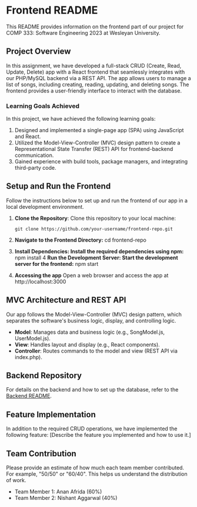 # Frontend README

This README provides information on the frontend part of our project for COMP 333: Software Engineering 2023 at Wesleyan University.

## Project Overview

In this assignment, we have developed a full-stack CRUD (Create, Read, Update, Delete) app with a React frontend that seamlessly integrates with our PHP/MySQL backend via a REST API. The app allows users to manage a list of songs, including creating, reading, updating, and deleting songs. The frontend provides a user-friendly interface to interact with the database.

### Learning Goals Achieved

In this project, we have achieved the following learning goals:

1. Designed and implemented a single-page app (SPA) using JavaScript and React.
2. Utilized the Model-View-Controller (MVC) design pattern to create a Representational State Transfer (REST) API for frontend-backend communication.
3. Gained experience with build tools, package managers, and integrating third-party code.

## Setup and Run the Frontend

Follow the instructions below to set up and run the frontend of our app in a local development environment.

1. **Clone the Repository**: Clone this repository to your local machine:

   ```shell
   git clone https://github.com/your-username/frontend-repo.git
2. **Navigate to the Frontend Directory:** 
    cd frontend-repo
3. **Install Dependencies: Install the required dependencies using npm:** npm install
4 **Run the Development Server: Start the development server for the frontend:** npm start
5. **Accessing the app** Open a web browser and access the app at http://localhost:3000

## MVC Architecture and REST API

Our app follows the Model-View-Controller (MVC) design pattern, which separates the software's business logic, display, and controlling logic.

- **Model**: Manages data and business logic (e.g., SongModel.js, UserModel.js).
- **View**: Handles layout and display (e.g., React components).
- **Controller**: Routes commands to the model and view (REST API via index.php).

## Backend Repository

For details on the backend and how to set up the database, refer to the [Backend README](link-to-backend-readme.md).

## Feature Implementation

In addition to the required CRUD operations, we have implemented the following feature: [Describe the feature you implemented and how to use it.]

## Team Contribution

Please provide an estimate of how much each team member contributed. For example, "50/50" or "60/40". This helps us understand the distribution of work.

- Team Member 1: Anan Afrida (60%)
- Team Member 2: Nishant Aggarwal (40%)
